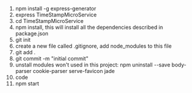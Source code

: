 1. npm install -g express-generator
2. express TimeStampMicroService
3. cd TimeStampMicroService
4. npm install, this will install all the dependencies described in package.json
5. git init
6. create a new file called .gitignore, add node_modules to this file
7. git add .
8. git commit -m "initial commit"
9. unstall modules won't used in this project: npm uninstall --save body-parser cookie-parser serve-favicon jade
4. code
5. npm start